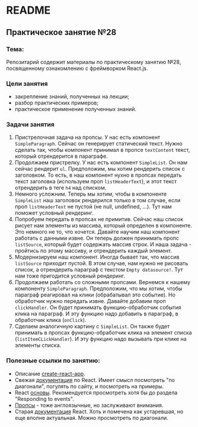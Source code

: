 # README

## Практическое занятие №28

### Тема:

Репозитарий содержит материалы по практическому занятию №28, посвященному ознакомлению с фреймворком React.js.

### Цели занятия
- закрепление знаний, полученных на лекции;
- разбор практических примеров;
- практическое применение полученных знаний.

### Задачи занятия
1. Пристрелочная задача на пропсы. У нас есть компонент `SimpleParagraph`. Сейчас он генерирует статический текст. Нужно сделать так, чтобы компонент принимал в пропсе `textContent` текст, который отрендерится в параграфе.
2. Продолжаем пристрелку. У нас есть компонент `SimpleList`. Он нам сейчас рендерит `ul`. Предположим, мы хотим рендерить список с заголовком. То есть, в наш компонент нухно в пропсах передать текст заголовка (используем проп `listHeaderText`), и этот текст отрендерить в теге `h4` над списком.
3. Немного усложним. Теперь мы хотим, чтобы в компоненте `SimpleList` наш заголовок рендерился только в том случае, если проп `listHeaderText` не пустой (не null, undefined, ...). Тут нам поможет условный рендеринг.
4. Попробуем передать в пропсах не примитив. Сейчас наш список рисует нам элементы из массива, который определен в компоненте. Это немного не то, что хочется. Давайте научим наш компонент работать с данными извне. Он теперь должен принимать пропс `listSource`, который будет содержать массив строк. И наша задача - пройтись по этому массиву, и отрендерить каждый элемент.
5. Модернизируем наш компонент. Иногда бывает так, что массив `listSource` приходит пустой. В этом случае, нам нужно не рисовать список, а отрендерить параграф с текстом `Empty datasource!`. Тут нам тоже пригодится условный рендеринг.
6. Продолжаем работать со сложными пропсами. Вернемся к нашему компоненту `SimpleParagraph`. Предположим, что мы хотим, чтобы параграф реагировал на клики (обрабатывал это событие). Но обработчик нужно передать извне. Давайте добавим проп `clickHandler`. Он будет принимать функцию-обработчик события клика на параграф. И эту функцию надо добавить в параграф, в обработчик клика (`onClick`).
7. Сделаем аналогичную картину с `SimpleList`. Он также будет принимать в пропсах функцию-обработчик клика на элемент списка (`listItemCLickHandler`). И эту функцию надо вызывать при клике на элементы списка.

### Полезные ссылки по занятию:
 - Описание [create-react-app](https://create-react-app.dev/).
 - Свежая [документация](https://react.dev/) по React. Имеет смысл посмотреть "по диагонали", погулять по сайту, и посмотреть на примеры.
 - React [основы](https://react.dev/learn). Рекомендуется просмотреть хотя бы до раздела "Responding to events".
 - [Пропсы](https://www.w3schools.com/react/react_props.asp) - тоже англоязычные, но заслуживают внимания.
 - Старая [документация](https://legacy.reactjs.org/docs/components-and-props.html) React. Хоть и помечена как устаревшая, но еще вполне актуальная. Можно просмотреть по диагонали.